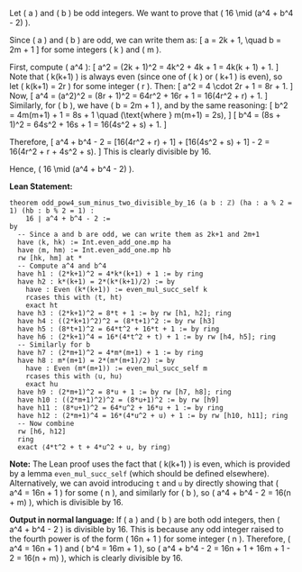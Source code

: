 Let \( a \) and \( b \) be odd integers. We want to prove that \( 16 \mid (a^4 + b^4 - 2) \).

Since \( a \) and \( b \) are odd, we can write them as:
\[
a = 2k + 1, \quad b = 2m + 1
\]
for some integers \( k \) and \( m \).

First, compute \( a^4 \):
\[
a^2 = (2k + 1)^2 = 4k^2 + 4k + 1 = 4k(k + 1) + 1.
\]
Note that \( k(k+1) \) is always even (since one of \( k \) or \( k+1 \) is even), so let \( k(k+1) = 2r \) for some integer \( r \). Then:
\[
a^2 = 4 \cdot 2r + 1 = 8r + 1.
\]
Now,
\[
a^4 = (a^2)^2 = (8r + 1)^2 = 64r^2 + 16r + 1 = 16(4r^2 + r) + 1.
\]
Similarly, for \( b \), we have \( b = 2m + 1 \), and by the same reasoning:
\[
b^2 = 4m(m+1) + 1 = 8s + 1 \quad (\text{where } m(m+1) = 2s),
\]
\[
b^4 = (8s + 1)^2 = 64s^2 + 16s + 1 = 16(4s^2 + s) + 1.
\]

Therefore,
\[
a^4 + b^4 - 2 = [16(4r^2 + r) + 1] + [16(4s^2 + s) + 1] - 2 = 16(4r^2 + r + 4s^2 + s).
\]
This is clearly divisible by 16.

Hence, \( 16 \mid (a^4 + b^4 - 2) \).

**Lean Statement:**
```lean
theorem odd_pow4_sum_minus_two_divisible_by_16 (a b : ℤ) (ha : a % 2 = 1) (hb : b % 2 = 1) :
    16 ∣ a^4 + b^4 - 2 :=
by
  -- Since a and b are odd, we can write them as 2k+1 and 2m+1
  have ⟨k, hk⟩ := Int.even_add_one.mp ha
  have ⟨m, hm⟩ := Int.even_add_one.mp hb
  rw [hk, hm] at *
  -- Compute a^4 and b^4
  have h1 : (2*k+1)^2 = 4*k*(k+1) + 1 := by ring
  have h2 : k*(k+1) = 2*(k*(k+1)/2) := by
    have : Even (k*(k+1)) := even_mul_succ_self k
    rcases this with ⟨t, ht⟩
    exact ht
  have h3 : (2*k+1)^2 = 8*t + 1 := by rw [h1, h2]; ring
  have h4 : ((2*k+1)^2)^2 = (8*t+1)^2 := by rw [h3]
  have h5 : (8*t+1)^2 = 64*t^2 + 16*t + 1 := by ring
  have h6 : (2*k+1)^4 = 16*(4*t^2 + t) + 1 := by rw [h4, h5]; ring
  -- Similarly for b
  have h7 : (2*m+1)^2 = 4*m*(m+1) + 1 := by ring
  have h8 : m*(m+1) = 2*(m*(m+1)/2) := by
    have : Even (m*(m+1)) := even_mul_succ_self m
    rcases this with ⟨u, hu⟩
    exact hu
  have h9 : (2*m+1)^2 = 8*u + 1 := by rw [h7, h8]; ring
  have h10 : ((2*m+1)^2)^2 = (8*u+1)^2 := by rw [h9]
  have h11 : (8*u+1)^2 = 64*u^2 + 16*u + 1 := by ring
  have h12 : (2*m+1)^4 = 16*(4*u^2 + u) + 1 := by rw [h10, h11]; ring
  -- Now combine
  rw [h6, h12]
  ring
  exact ⟨4*t^2 + t + 4*u^2 + u, by ring⟩
```

**Note:** The Lean proof uses the fact that \( k(k+1) \) is even, which is provided by a lemma `even_mul_succ_self` (which should be defined elsewhere). Alternatively, we can avoid introducing `t` and `u` by directly showing that \( a^4 = 16n + 1 \) for some \( n \), and similarly for \( b \), so \( a^4 + b^4 - 2 = 16(n + m) \), which is divisible by 16.

**Output in normal language:**
If \( a \) and \( b \) are both odd integers, then \( a^4 + b^4 - 2 \) is divisible by 16. This is because any odd integer raised to the fourth power is of the form \( 16n + 1 \) for some integer \( n \). Therefore, \( a^4 = 16n + 1 \) and \( b^4 = 16m + 1 \), so \( a^4 + b^4 - 2 = 16n + 1 + 16m + 1 - 2 = 16(n + m) \), which is clearly divisible by 16.